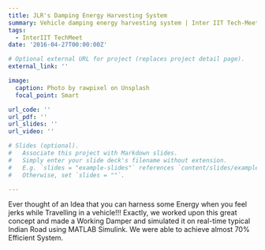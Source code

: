 ```yaml
---
title: JLR's Damping Energy Harvesting System
summary: Vehicle damping energy harvesting system | Inter IIT Tech-Meet 9.0
tags:
  - InterIIT TechMeet
date: '2016-04-27T00:00:00Z'

# Optional external URL for project (replaces project detail page).
external_link: ''

image:
  caption: Photo by rawpixel on Unsplash
  focal_point: Smart

url_code: ''
url_pdf: ''
url_slides: ''
url_video: ''

# Slides (optional).
#   Associate this project with Markdown slides.
#   Simply enter your slide deck's filename without extension.
#   E.g. `slides = "example-slides"` references `content/slides/example-slides.md`.
#   Otherwise, set `slides = ""`.

---
```

Ever thought of an Idea that you can harness some Energy when you feel jerks while Travelling in a vehicle!!!
Exactly, we worked upon this great concept and made a Working Damper and simulated it on real-time typical Indian Road using MATLAB Simulink. We were able to achieve almost 70% Efficient System.

